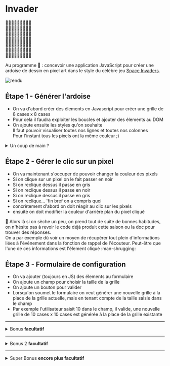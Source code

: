 # Invader

:black_square_button::black_square_button::black_square_button::black_square_button::black_square_button::black_square_button::black_square_button::black_square_button::black_square_button:  
:black_square_button::black_square_button::white_square_button::white_square_button::white_square_button::white_square_button::white_square_button::black_square_button::black_square_button:  
:black_square_button::black_square_button::white_square_button::large_orange_diamond::white_square_button::large_orange_diamond::white_square_button::black_square_button::black_square_button:  
:black_square_button::white_square_button::white_square_button::white_square_button::white_square_button::white_square_button::white_square_button::white_square_button::black_square_button:  
:black_square_button::black_square_button::white_square_button::black_square_button::white_square_button::black_square_button::white_square_button::black_square_button::black_square_button:  
:black_square_button::white_square_button::black_square_button::black_square_button::white_square_button::black_square_button::black_square_button::white_square_button::black_square_button:  
:black_square_button::black_square_button::black_square_button::black_square_button::black_square_button::black_square_button::black_square_button::black_square_button::black_square_button:

Au programme :space_invader: : concevoir une application JavaScript pour créer une ardoise de dessin en pixel art dans le style du célèbre jeu [Space Invaders](https://fr.wikipedia.org/wiki/Space_Invaders).

![rendu](resultat.png)

## Étape 1 - Générer l'ardoise

- On va d'abord créer des élements en Javascript pour créer une grille de 8 cases x 8 cases
- Pour cela il faudra exploiter les boucles et ajouter des élements au DOM
- On ajoute ensuite les styles qu'on souhaite  
Il faut pouvoir visualiser toutes nos lignes et toutes nos colonnes  
Pour l'instant tous les pixels ont la même couleur ;)

<details><summary>
Un coup de main ?
</summary>

En pratique, comment s'y prendre 🤯 ?

Une technique consiste à:
- d'abord implémenter la structure désirée **directement** dans le fichier HTML (partie exploratoire), gérer les styles, etc...
- lorsqu'on est satisfait, on essaie alors d'obtenir cette même structure **mais** uniquement à l'aide du code JS, en insérant les éléments dans le DOM.
- puis on n'oublie pas de supprimer la structure qu'on avait hard-codé dans le HTML. Plus besoin !
  
</details>

## Étape 2 - Gérer le clic sur un pixel

- On va maintenant s'occuper de pouvoir changer la couleur des pixels
- Si on clique sur un pixel on le fait passer en noir
- Si on reclique dessus il passe en gris
- Si on reclique dessus il passe en noir
- Si on reclique dessus il passe en gris
- Si on reclique... 'fin bref on a compris quoi
- concrètement d'abord on doit réagir au clic sur les pixels
- ensuite on doit modifier la couleur d'arrière plan du pixel cliqué  

:thinking: Alors là si on sèche un peu, on prend tout de suite de bonnes habitudes, on n'hésite pas à revoir le code déjà produit cette saison ou la doc pour trouver des réponses.  
On a par exemple dû voir un moyen de récupérer tout plein d'informations liées à l'événement dans la fonction de rappel de l'écouteur.
Peut-être que l'une de ces informations est l'élement cliqué :man-shrugging:

## Étape 3 - Formulaire de configuration

- On va ajouter (toujours en JS) des élements au formulaire
- On ajoute un champ pour choisir la taille de la grille
- On ajoute un bouton pour valider
- Lorsqu'on soumet le formulaire on veut générer une nouvelle grille à la place de la grille actuelle, mais en tenant compte de la taille saisie dans le champ
- Par exemple l'utilisateur saisit 10 dans le champ, il valide, une nouvelle grille de 10 cases x 10 cases est générée à la place de la grille existante

---

<details>
<summary>
  Bonus <strong>facultatif</strong>
</summary>

## Un peu de rangements

- Si vous êtes arrivés jusqu'ici, déjà bravo :tada:
- Les bonus ne sont que des bonus, prenez le temps de savourer x)
- Bon si vous en voulez encore, pourquoi pas, par exemple vous pourriez déjà ranger un peu votre code ?
- On va organiser nos données et nos fonctions dans ce qu'on appelle un module, c'est à dire un gros objet avec des propriétés et des méthodes. Enfin je dis _on_, mais c'est à vous de jouer ;)

:bulb: L'idée ici, c'est de créer un objet unique _app_ où toutes vos variables deviennent des propriétés et toutes vos fonctions deviennent des méthodes. Et toutes les fonctions que vous appelez pour "initialiser" l'application, vous allez les ranger dans une dernière méthode nommée sobrement `init`. Tout en bas de votre code, il restera à appeler cette fonction : `app.init()`. Et tout sera bien rangé :tada:

</details>


---

<details>
<summary>
  Bonus 2 <strong>facultatif</strong>
</summary>

## Taille des pixels

- On ajoute un champ en plus pour choisir la taille des pixels
- Exemple : on met 4 pour la taille de la grille, 25 pour la taille des pixels, on valide => on obtient une grille de 4 cases x 4 cases de 25 pixels de large et de haut chacune

</details>

---

<details>
  
<summary>
  Super Bonus <strong>encore plus facultatif</strong>
</summary>

## Palette de couleurs

- On veut désormais laisser l'utilisateur choisir la couleur qui sera appliquée au clic sur un pixel
- On va gérer 4 styles de pixels :
```
styles: [
    'plain',
    'empty',
    'light',
    'highlight',
],
```
- On ajoute cette propriété à l'objet `app`
- On doit permettre à l'utilisateur de choisir parmi ces 4 styles, une fois choisi, il peut cliquer sur des pixels pour leur appliquer une classe en fonction du style sélectionné.
- En CSS on associe une couleur à chaque style
  
</details>
    